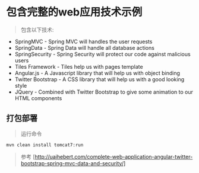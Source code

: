 
# 包含完整的web应用技术示例

> 包含以下技术:

* SpringMVC - Spring MVC will handles the user requests
* SpringData - Spring Data will handle all database actions
* SpringSecurity - Spring Security will protect our code against malicious users
* Tiles Framework - Tiles help us with pages template
* Angular.js - A Javascript library that will help us with object binding
* Twitter Bootstrap - A CSS library that will help us with a good looking style
* JQuery - Combined with Twitter Bootstrap to give some animation to our HTML components

## 打包部署

> 运行命令

`mvn clean install tomcat7:run`

> 参考 [http://uaihebert.com/complete-web-application-angular-twitter-bootstrap-spring-mvc-data-and-security/]

